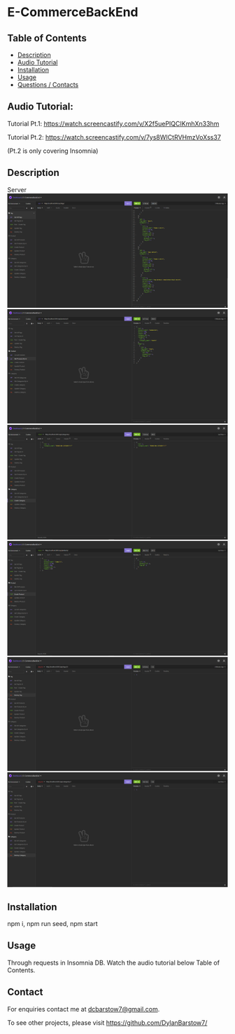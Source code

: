 
# E-CommerceBackEnd

## Table of Contents

- [Description](#Description)
- [Audio Tutorial](#AudioTutorial)
- [Installation](#Installation)
- [Usage](#Usage)
- [Questions / Contacts](#Contacts)

## Audio Tutorial:
Tutorial Pt.1: https://watch.screencastify.com/v/X2f5uePIQCIKmhXn33hm

Tutorial Pt.2: https://watch.screencastify.com/v/7ys8WICtRVHmzVoXss37

(Pt.2 is only covering Insomnia)


## Description
Server
![alt text](https://github.com/DylanBarstow7/E-Commerce-Back-End/blob/master/Assets/img/EcomGetTag.PNG)
![alt text](https://github.com/DylanBarstow7/E-Commerce-Back-End/blob/master/Assets/img/EcomGetProdId.PNG)
![alt text](https://github.com/DylanBarstow7/E-Commerce-Back-End/blob/master/Assets/img/EcomCreateCat.PNG)
![alt text](https://github.com/DylanBarstow7/E-Commerce-Back-End/blob/master/Assets/img/EcomCreateProd.PNG)
![alt text](https://github.com/DylanBarstow7/E-Commerce-Back-End/blob/master/Assets/img/EcomDesTag.PNG)
![alt text](https://github.com/DylanBarstow7/E-Commerce-Back-End/blob/master/Assets/img/EcomDesCat.PNG)

## Installation
npm i, npm run seed, npm start

## Usage
Through requests in Insomnia DB.  Watch the audio tutorial below Table of Contents.

## Contact
For enquiries contact me at dcbarstow7@gmail.com.

To see other projects, please visit https://github.com/DylanBarstow7/
